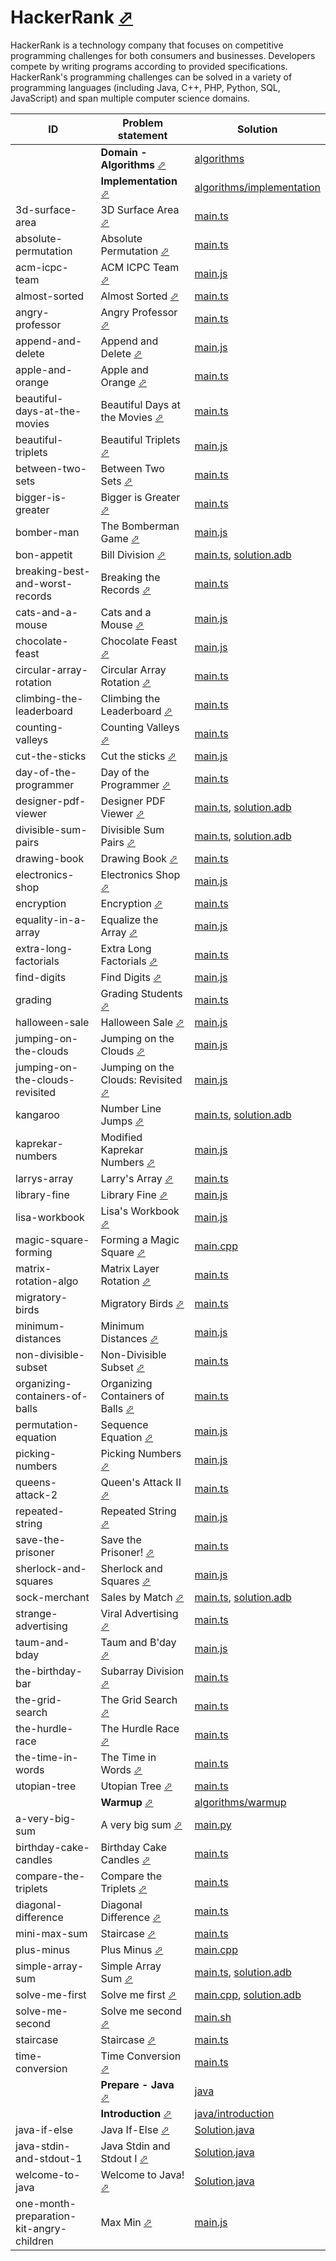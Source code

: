 # HackerRank [⬀](https://www.hackerrank.com/)


HackerRank is a technology company that focuses on competitive programming challenges for both consumers and businesses. Developers compete by writing programs according to provided specifications. HackerRank's programming challenges can be solved in a variety of programming languages (including Java, C++, PHP, Python, SQL, JavaScript) and span multiple computer science domains.

| ID                                       | Problem statement                                                                                                  | Solution                                                                                                                                     |
|------------------------------------------|--------------------------------------------------------------------------------------------------------------------|----------------------------------------------------------------------------------------------------------------------------------------------|
|                                          | **Domain - Algorithms** [⬀](https://www.hackerrank.com/domains/algorithms/warmup)                                  | [algorithms](algorithms/)                                                                                                                    |
|                                          | **Implementation** [⬀](https://www.hackerrank.com/domains/algorithms?filters%5Bsubdomains%5D%5B%5D=implementation) | [algorithms/implementation](algorithms/implementation/)                                                                                      |
| 3d-surface-area                          | 3D Surface Area [⬀](https://www.hackerrank.com/challenges/3d-surface-area)                                         | [main.ts](algorithms/implementation/3d-surface-area/main.ts)                                                                                 |
| absolute-permutation                     | Absolute Permutation [⬀](https://www.hackerrank.com/challenges/absolute-permutation)                               | [main.ts](algorithms/implementation/absolute-permutation/main.ts)                                                                            |
| acm-icpc-team                            | ACM ICPC Team [⬀](https://www.hackerrank.com/challenges/acm-icpc-team)                                             | [main.js](algorithms/implementation/acm-icpc-team/main.js)                                                                                   |
| almost-sorted                            | Almost Sorted [⬀](https://www.hackerrank.com/challenges/almost-sorted)                                             | [main.ts](algorithms/implementation/almost-sorted/main.ts)                                                                                   |
| angry-professor                          | Angry Professor [⬀](https://www.hackerrank.com/challenges/angry-professor)                                         | [main.ts](algorithms/implementation/angry-professor/main.ts)                                                                                 |
| append-and-delete                        | Append and Delete [⬀](https://www.hackerrank.com/challenges/append-and-delete)                                     | [main.js](algorithms/implementation/append-and-delete/main.js)                                                                               |
| apple-and-orange                         | Apple and Orange [⬀](https://www.hackerrank.com/challenges/apple-and-orange)                                       | [main.ts](algorithms/implementation/apple-and-orange/main.ts)                                                                                |
| beautiful-days-at-the-movies             | Beautiful Days at the Movies [⬀](https://www.hackerrank.com/challenges/beautiful-days-at-the-movies)               | [main.ts](algorithms/implementation/beautiful-days-at-the-movies/main.ts)                                                                    |
| beautiful-triplets                       | Beautiful Triplets [⬀](https://www.hackerrank.com/challenges/beautiful-triplets)                                   | [main.js](algorithms/implementation/beautiful-triplets/main.js)                                                                              |
| between-two-sets                         | Between Two Sets [⬀](https://www.hackerrank.com/challenges/between-two-sets)                                       | [main.ts](algorithms/implementation/between-two-sets/main.ts)                                                                                |
| bigger-is-greater                        | Bigger is Greater [⬀](https://www.hackerrank.com/challenges/bigger-is-greater)                                     | [main.ts](algorithms/implementation/bigger-is-greater/main.ts)                                                                               |
| bomber-man                               | The Bomberman Game [⬀](https://www.hackerrank.com/challenges/bomber-man)                                           | [main.js](algorithms/implementation/bomber-man/main.js)                                                                                      |
| bon-appetit                              | Bill Division [⬀](https://www.hackerrank.com/challenges/bon-appetit)                                               | [main.ts](algorithms/implementation/bon-appetit/main.ts), [solution.adb](algorithms/implementation/bon-appetit/solution.adb)                 |
| breaking-best-and-worst-records          | Breaking the Records [⬀](https://www.hackerrank.com/challenges/breaking-best-and-worst-records)                    | [main.ts](algorithms/implementation/breaking-best-and-worst-records/main.ts)                                                                 |
| cats-and-a-mouse                         | Cats and a Mouse [⬀](https://www.hackerrank.com/challenges/cats-and-a-mouse)                                       | [main.js](algorithms/implementation/cats-and-a-mouse/main.js)                                                                                |
| chocolate-feast                          | Chocolate Feast [⬀](https://www.hackerrank.com/challenges/chocolate-feast)                                         | [main.js](algorithms/implementation/chocolate-feast/main.js)                                                                                 |
| circular-array-rotation                  | Circular Array Rotation [⬀](https://www.hackerrank.com/challenges/circular-array-rotation)                         | [main.ts](algorithms/implementation/circular-array-rotation/main.ts)                                                                         |
| climbing-the-leaderboard                 | Climbing the Leaderboard [⬀](https://www.hackerrank.com/challenges/climbing-the-leaderboard)                       | [main.ts](algorithms/implementation/climbing-the-leaderboard/main.ts)                                                                        |
| counting-valleys                         | Counting Valleys [⬀](https://www.hackerrank.com/challenges/counting-valleys)                                       | [main.ts](algorithms/implementation/counting-valleys/main.ts)                                                                                |
| cut-the-sticks                           | Cut the sticks [⬀](https://www.hackerrank.com/challenges/cut-the-sticks)                                           | [main.js](algorithms/implementation/cut-the-sticks/main.js)                                                                                  |
| day-of-the-programmer                    | Day of the Programmer [⬀](https://www.hackerrank.com/challenges/day-of-the-programmer)                             | [main.ts](algorithms/implementation/day-of-the-programmer/main.ts)                                                                           |
| designer-pdf-viewer                      | Designer PDF Viewer [⬀](https://www.hackerrank.com/challenges/designer-pdf-viewer)                                 | [main.ts](algorithms/implementation/designer-pdf-viewer/main.ts), [solution.adb](algorithms/implementation/designer-pdf-viewer/solution.adb) |
| divisible-sum-pairs                      | Divisible Sum Pairs [⬀](https://www.hackerrank.com/challenges/divisible-sum-pairs)                                 | [main.ts](algorithms/implementation/divisible-sum-pairs/main.ts), [solution.adb](algorithms/implementation/divisible-sum-pairs/solution.adb) |
| drawing-book                             | Drawing Book [⬀](https://www.hackerrank.com/challenges/drawing-book)                                               | [main.ts](algorithms/implementation/drawing-book/main.ts)                                                                                    |
| electronics-shop                         | Electronics Shop [⬀](https://www.hackerrank.com/challenges/electronics-shop)                                       | [main.js](algorithms/implementation/electronics-shop/main.js)                                                                                |
| encryption                               | Encryption [⬀](https://www.hackerrank.com/challenges/encryption)                                                   | [main.ts](algorithms/implementation/encryption/main.ts)                                                                                      |
| equality-in-a-array                      | Equalize the Array [⬀](https://www.hackerrank.com/challenges/equality-in-a-array)                                  | [main.js](algorithms/implementation/equality-in-a-array/main.js)                                                                             |
| extra-long-factorials                    | Extra Long Factorials [⬀](https://www.hackerrank.com/challenges/extra-long-factorials)                             | [main.ts](algorithms/implementation/extra-long-factorials/main.ts)                                                                           |
| find-digits                              | Find Digits [⬀](https://www.hackerrank.com/challenges/find-digits)                                                 | [main.js](algorithms/implementation/find-digits/main.js)                                                                                     |
| grading                                  | Grading Students [⬀](https://www.hackerrank.com/challenges/grading)                                                | [main.ts](algorithms/implementation/grading/main.ts)                                                                                         |
| halloween-sale                           | Halloween Sale [⬀](https://www.hackerrank.com/challenges/halloween-sale)                                           | [main.js](algorithms/implementation/halloween-sale/main.js)                                                                                  |
| jumping-on-the-clouds                    | Jumping on the Clouds [⬀](https://www.hackerrank.com/challenges/jumping-on-the-clouds)                             | [main.js](algorithms/implementation/jumping-on-the-clouds/main.js)                                                                           |
| jumping-on-the-clouds-revisited          | Jumping on the Clouds: Revisited [⬀](https://www.hackerrank.com/challenges/jumping-on-the-clouds-revisited)        | [main.js](algorithms/implementation/jumping-on-the-clouds-revisited/main.js)                                                                 |
| kangaroo                                 | Number Line Jumps [⬀](https://www.hackerrank.com/challenges/kangaroo)                                              | [main.ts](algorithms/implementation/kangaroo/main.ts), [solution.adb](algorithms/implementation/kangaroo/solution.adb)                       |
| kaprekar-numbers                         | Modified Kaprekar Numbers [⬀](https://www.hackerrank.com/challenges/kaprekar-numbers)                              | [main.js](algorithms/implementation/kaprekar-numbers/main.js)                                                                                |
| larrys-array                             | Larry's Array [⬀](https://www.hackerrank.com/challenges/larrys-array)                                              | [main.ts](algorithms/implementation/larrys-array/main.ts)                                                                                    |
| library-fine                             | Library Fine [⬀](https://www.hackerrank.com/challenges/library-fine)                                               | [main.js](algorithms/implementation/library-fine/main.js)                                                                                    |
| lisa-workbook                            | Lisa's Workbook [⬀](https://www.hackerrank.com/challenges/lisa-workbook)                                           | [main.js](algorithms/implementation/lisa-workbook/main.js)                                                                                   |
| magic-square-forming                     | Forming a Magic Square [⬀](https://www.hackerrank.com/challenges/magic-square-forming)                             | [main.cpp](algorithms/implementation/magic-square-forming/main.cpp)                                                                          |
| matrix-rotation-algo                     | Matrix Layer Rotation [⬀](https://www.hackerrank.com/challenges/matrix-rotation-algo)                              | [main.ts](algorithms/implementation/matrix-rotation-algo/main.ts)                                                                            |
| migratory-birds                          | Migratory Birds [⬀](https://www.hackerrank.com/challenges/migratory-birds)                                         | [main.ts](algorithms/implementation/migratory-birds/main.ts)                                                                                 |
| minimum-distances                        | Minimum Distances [⬀](https://www.hackerrank.com/challenges/minimum-distances)                                     | [main.js](algorithms/implementation/minimum-distances/main.js)                                                                               |
| non-divisible-subset                     | Non-Divisible Subset [⬀](https://www.hackerrank.com/challenges/non-divisible-subset)                               | [main.ts](algorithms/implementation/non-divisible-subset/main.ts)                                                                            |
| organizing-containers-of-balls           | Organizing Containers of Balls [⬀](https://www.hackerrank.com/challenges/organizing-containers-of-balls)           | [main.ts](algorithms/implementation/organizing-containers-of-balls/main.ts)                                                                  |
| permutation-equation                     | Sequence Equation [⬀](https://www.hackerrank.com/challenges/permutation-equation)                                  | [main.js](algorithms/implementation/permutation-equation/main.js)                                                                            |
| picking-numbers                          | Picking Numbers [⬀](https://www.hackerrank.com/challenges/picking-numbers)                                         | [main.js](algorithms/implementation/picking-numbers/main.js)                                                                                 |
| queens-attack-2                          | Queen's Attack II [⬀](https://www.hackerrank.com/challenges/queens-attack-2)                                       | [main.ts](algorithms/implementation/queens-attack-2/main.ts)                                                                                 |
| repeated-string                          | Repeated String [⬀](https://www.hackerrank.com/challenges/repeated-string)                                         | [main.js](algorithms/implementation/repeated-string/main.js)                                                                                 |
| save-the-prisoner                        | Save the Prisoner! [⬀](https://www.hackerrank.com/challenges/save-the-prisoner)                                    | [main.ts](algorithms/implementation/save-the-prisoner/main.ts)                                                                               |
| sherlock-and-squares                     | Sherlock and Squares [⬀](https://www.hackerrank.com/challenges/sherlock-and-squares)                               | [main.js](algorithms/implementation/sherlock-and-squares/main.js)                                                                            |
| sock-merchant                            | Sales by Match [⬀](https://www.hackerrank.com/challenges/sock-merchant)                                            | [main.ts](algorithms/implementation/sock-merchant/main.ts), [solution.adb](algorithms/implementation/sock-merchant/solution.adb)             |
| strange-advertising                      | Viral Advertising [⬀](https://www.hackerrank.com/challenges/sock-merchant)                                         | [main.ts](algorithms/implementation/strange-advertising/main.ts)                                                                             |
| taum-and-bday                            | Taum and B'day [⬀](https://www.hackerrank.com/challenges/taum-and-bday)                                            | [main.js](algorithms/implementation/taum-and-bday/main.js)                                                                                   |
| the-birthday-bar                         | Subarray Division [⬀](https://www.hackerrank.com/challenges/the-birthday-bar)                                      | [main.ts](algorithms/implementation/the-birthday-bar/main.ts)                                                                                |
| the-grid-search                          | The Grid Search [⬀](https://www.hackerrank.com/challenges/the-grid-search)                                         | [main.ts](algorithms/implementation/the-grid-search/main.ts)                                                                                 |
| the-hurdle-race                          | The Hurdle Race [⬀](https://www.hackerrank.com/challenges/the-hurdle-race)                                         | [main.ts](algorithms/implementation/the-hurdle-race/main.ts)                                                                                 |
| the-time-in-words                        | The Time in Words [⬀](https://www.hackerrank.com/challenges/the-time-in-words)                                     | [main.ts](algorithms/implementation/the-time-in-words/main.ts)                                                                               |
| utopian-tree                             | Utopian Tree [⬀](https://www.hackerrank.com/challenges/utopian-tree)                                               | [main.ts](algorithms/implementation/utopian-tree/main.ts)                                                                                    |
|                                          | **Warmup** [⬀](https://www.hackerrank.com/domains/algorithms?filters%5Bsubdomains%5D%5B%5D=warmup)                 | [algorithms/warmup](algorithms/warmup/)                                                                                                      |
| a-very-big-sum                           | A very big sum [⬀](https://www.hackerrank.com/challenges/a-very-big-sum)                                           | [main.py](algorithms/warmup/a-very-big-sum/main.py)                                                                                          |
| birthday-cake-candles                    | Birthday Cake Candles [⬀](https://www.hackerrank.com/challenges/birthday-cake-candles)                             | [main.ts](algorithms/warmup/birthday-cake-candles/main.ts)                                                                                   |
| compare-the-triplets                     | Compare the Triplets [⬀](https://www.hackerrank.com/challenges/compare-the-triplets)                               | [main.ts](algorithms/warmup/compare-the-triplets/main.ts)                                                                                    |
| diagonal-difference                      | Diagonal Difference [⬀](https://www.hackerrank.com/challenges/diagonal-difference)                                 | [main.ts](algorithms/warmup/diagonal-difference/main.ts)                                                                                     |
| mini-max-sum                             | Staircase [⬀](https://www.hackerrank.com/challenges/staircase)                                                     | [main.ts](algorithms/warmup/mini-max-sum/main.ts)                                                                                            |
| plus-minus                               | Plus Minus [⬀](https://www.hackerrank.com/challenges/plus-minus)                                                   | [main.cpp](algorithms/warmup/plus-minus/main.cpp)                                                                                            |
| simple-array-sum                         | Simple Array Sum [⬀](https://www.hackerrank.com/challenges/simple-array-sum)                                       | [main.ts](algorithms/warmup/simple-array-sum/main.ts), [solution.adb](algorithms/warmup/simple-array-sum/solution.adb)                       |
| solve-me-first                           | Solve me first [⬀](https://www.hackerrank.com/challenges/solve-me-first)                                           | [main.cpp](algorithms/warmup/solve-me-first/main.cpp), [solution.adb](algorithms/warmup/solve-me-first/solution.adb)                         |
| solve-me-second                          | Solve me second [⬀](https://www.hackerrank.com/challenges/solve-me-second)                                         | [main.sh](algorithms/warmup/solve-me-second/main.sh)                                                                                         |
| staircase                                | Staircase [⬀](https://www.hackerrank.com/challenges/staircase)                                                     | [main.ts](algorithms/warmup/staircase/main.ts)                                                                                               |
| time-conversion                          | Time Conversion [⬀](https://www.hackerrank.com/challenges/time-conversion)                                         | [main.ts](algorithms/warmup/time-conversion/main.ts)                                                                                         |
|                                          | **Prepare - Java** [⬀](https://www.hackerrank.com/domains/java)                                                    | [java](java/)                                                                                                                                |
|                                          | **Introduction** [⬀](https://www.hackerrank.com/domains/java/java-introduction)                                    | [java/introduction](java/introduction/)                                                                                                      |
| java-if-else                             | Java If-Else [⬀](https://www.hackerrank.com/challenges/java-if-else/problem)                                       | [Solution.java](java/introduction/java-if-else/Solution.java)                                                                                |
| java-stdin-and-stdout-1                  | Java Stdin and Stdout I [⬀](https://www.hackerrank.com/challenges/java-stdin-and-stdout-1/problem)                 | [Solution.java](java/introduction/java-stdin-and-stdout-1/Solution.java)                                                                     |
| welcome-to-java                          | Welcome to Java! [⬀](https://www.hackerrank.com/challenges/welcome-to-java/problem)                                | [Solution.java](java/introduction/welcome-to-java/Solution.java)                                                                             |
| one-month-preparation-kit-angry-children | Max Min [⬀](https://www.hackerrank.com/challenges/one-month-preparation-kit-angry-children/problem)                | [main.js](one-month-preparation-kit-angry-children/main.js)                                                                                  |

